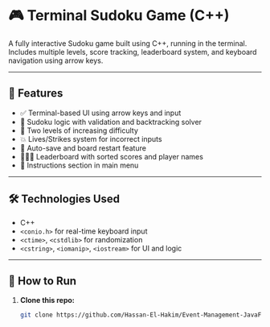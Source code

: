 # 🎮 Terminal Sudoku Game (C++)

A fully interactive Sudoku game built using C++, running in the terminal. Includes multiple levels, score tracking, leaderboard system, and keyboard navigation using arrow keys.

---

## 📌 Features

- ✅ Terminal-based UI using arrow keys and input
- 🧠 Sudoku logic with validation and backtracking solver
- 🎯 Two levels of increasing difficulty
- 💥 Lives/Strikes system for incorrect inputs
- 💾 Auto-save and board restart feature
- 🧑‍🤝‍🧑 Leaderboard with sorted scores and player names
- 📝 Instructions section in main menu

---

## 🛠️ Technologies Used

- C++  
- `<conio.h>` for real-time keyboard input  
- `<ctime>`, `<cstdlib>` for randomization  
- `<cstring>`, `<iomanip>`, `<iostream>` for UI and logic

---

## 🚀 How to Run

1. **Clone this repo:**
   ```bash
   git clone https://github.com/Hassan-El-Hakim/Event-Management-JavaFx-.git
